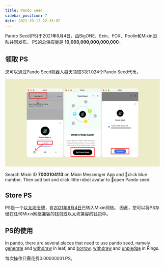 ```yaml
---
title: Pando Seed
sidebar_position: 7
date: 2021-10-12 22:33:07
---
```


Pando Seed(PS)于2021年8月4日，由BigONE、Exin、FOX、Poolin和Mixin团队共同发布。 PS的总供应量是 **10,000,000,000,000,000**。

## 领取 PS

您可以通过Pando Seed机器人每天领取3次1.024个Pando Seed代币。

![](../assets/pando-seed.png)

Search Mixin ID **7000104113** on Mixin Messenger App and click blue number. Then add bot and click little robot avatar to open Pando seed.

## Store PS

PS是一个[以太坊令牌](https://etherscan.io/token/0x0e94772146d2e344aa02a976004101bd595c9e66)，自[2021年8月4日](https://etherscan.io/tx/0x7e179deaf2abd8d3d53e09007791c8e4208932b364f81297c09912e9b750277a)已转入Mixin网络。 因此，您可以将PS存储在任何Mixin网络兼容的钱包或以太坊兼容的钱包中。

## PS的使用

In pando, there are several places that need to use pando seed, namely [generate](https://docs.pando.im/docs/leaf/tutorials/generate-more) and [withdraw](https://docs.pando.im/docs/leaf/tutorials/withdraw) in leaf, and [borrow](https://docs.pando.im/docs/rings/tutorials/how-to-borrow), [withdraw](https://docs.pando.im/docs/rings/tutorials/how-to-withdraw) and [unpledge](https://docs.pando.im/docs/rings/tutorials/how-to-unpledge) in Rings.

每次操作只需花费0.00000001 PS。

